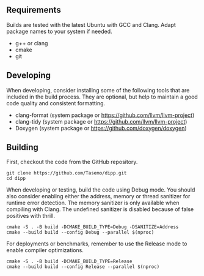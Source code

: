 ## Requirements

Builds are tested with the latest Ubuntu with GCC and Clang. Adapt package names to your system if needed.

- g++ or clang
- cmake
- git

## Developing

When developing, consider installing some of the following tools that are included in the build process. They are optional, but help to maintain a good code quality and consistent formatting.

- clang-format (system package or https://github.com/llvm/llvm-project)
- clang-tidy (system package or https://github.com/llvm/llvm-project)
- Doxygen (system package or https://github.com/doxygen/doxygen)

## Building

First, checkout the code from the GitHub repository.

```shell
git clone https://github.com/Tasemo/dipp.git
cd dipp
```

When developing or testing, build the code using Debug mode. You should also consider enabling either the address, memory or thread sanitizer for runtime error detection. The memory sanitizer is only available when compiling with Clang. The undefined sanitizer is disabled because of false positives with thrill.

```shell
cmake -S . -B build -DCMAKE_BUILD_TYPE=Debug -DSANITIZE=Address
cmake --build build --config Debug --parallel $(nproc)
```

For deployments or benchmarks, remember to use the Release mode to enable compiler optimizations.

```shell
cmake -S . -B build -DCMAKE_BUILD_TYPE=Release
cmake --build build --config Release --parallel $(nproc)
```
